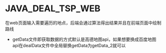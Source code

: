 # JAVA_DEAL_TSP_WEB
在web页面输入需要遍历的地点，后端会通过算法得出结果并且在前端页面中绘制路线
+ getData文件即获取数据的方式默认是高德地图api，如果想要换成百度地图api在dealData文件中全局替换getData为getData_2就可以
